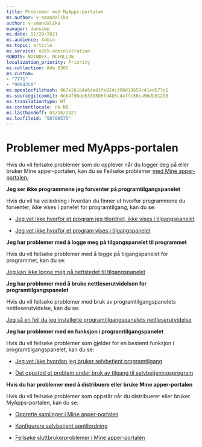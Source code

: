 ```yaml
---
title: Problemer med MyApps-portalen
ms.author: v-smandalika
author: v-smandalika
manager: dansimp
ms.date: 01/20/2021
ms.audience: Admin
ms.topic: article
ms.service: o365-administration
ROBOTS: NOINDEX, NOFOLLOW
localization_priority: Priority
ms.collection: Adm_O365
ms.custom:
- "7771"
- "9004350"
ms.openlocfilehash: 067e26184a5de81fe824c398d13659c41ed577c1
ms.sourcegitcommit: 0eb4f9bde53395b5fd4b5cd4ffc56ca96db91298
ms.translationtype: HT
ms.contentlocale: nb-NO
ms.lasthandoff: 03/10/2021
ms.locfileid: "50708575"
---
```

# <a name="myapps-portal-issues"></a>Problemer med MyApps-portalen

Hvis du vil feilsøke problemer som du opplever når du logger deg på eller bruker Mine apper-portalen, kan du se Feilsøke problemer [med Mine apper-portalen.](https://docs.microsoft.com/azure/active-directory/user-help/my-apps-portal-end-user-troubleshoot)

**Jeg ser ikke programmene jeg forventer på programtilgangspanelet**

Hvis du vil ha veiledning i hvordan du finner ut hvorfor programmene du forventer, ikke vises i panelet for programtilgang, kan du se:

- [Jeg vet ikke hvorfor et program jeg tilordnet, ikke vises i tilgangspanelet](https://docs.microsoft.com/azure/active-directory/manage-apps/application-sign-in-other-problem-access-panel)
     
- [Jeg vet ikke hvorfor et program vises i tilgangspanelet](https://docs.microsoft.com/azure/active-directory/manage-apps/application-sign-in-other-problem-access-panel)

**Jeg har problemer med å logge meg på tilgangspanelet til programmet**

Hvis du vil feilsøke problemer med å logge på tilgangspanelet for programmet, kan du se:

[Jeg kan ikke logge meg på nettstedet til tilgangspanelet](https://docs.microsoft.com/azure/active-directory/manage-apps/application-sign-in-other-problem-access-panel)

**Jeg har problemer med å bruke nettleserutvidelsen for programtilgangspanelet**

Hvis du vil feilsøke problemer med bruk av programtilgangspanelets nettleserutvidelse, kan du se:

[Jeg så en feil da jeg installerte programtilgangspanelets nettleserutvidelse](https://docs.microsoft.com/azure/active-directory/application-access-panel-extension-problem-installing/)

**Jeg har problemer med en funksjon i programtilgangspanelet**

Hvis du vil feilsøke problemer som gjelder for en bestemt funksjon i programtilgangspanelet, kan du se:

- [Jeg vet ikke hvordan jeg bruker selvbetjent programtilgang](https://docs.microsoft.com/azure/active-directory/manage-apps/access-panel-manage-self-service-access) 

- [Det oppstod et problem under bruk av tilgang til selvbetjeningsprogram](https://docs.microsoft.com/azure/active-directory/manage-apps/access-panel-manage-self-service-access)
    
**Hvis du har problemer med å distribuere eller bruke Mine apper-portalen**

Hvis du vil feilsøke problemer som oppstår når du distribuerer eller bruker MyApps-portalen, kan du se:

- [Opprette samlinger i Mine apper-portalen](https://docs.microsoft.com/azure/active-directory/manage-apps/access-panel-collections) 
    
- [Konfigurere selvbetjent apptilordning](https://docs.microsoft.com/azure/active-directory/manage-apps/manage-self-service-access)
     
- [Feilsøke sluttbrukerproblemer i Mine apper-portalen](https://docs.microsoft.com/azure/active-directory/user-help/my-apps-portal-end-user-troubleshoot)



